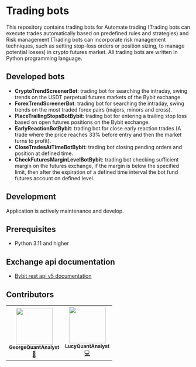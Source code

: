 # Trading bots

This repository contains trading bots for Automate trading (Trading bots can execute trades automatically based on predefined rules and strategies) 
and Risk management (Trading bots can incorporate risk management techniques, such as setting stop-loss orders or position sizing, to manage potential losses) in crypto futures market. All trading bots are written in Python programming language.

## Developed bots
* **CryptoTrendScreenerBot**:  trading bot for searching the intraday, swing trends on the USDT perpetual futures markets of the Bybit exchange.
* **ForexTrendScreenerBot**:  trading bot for searching the intraday, swing trends on the most traded forex pairs (majors, minors and cross).
* **PlaceTrailingStopsBotBybit**: trading bot for entering a trailing stop loss based on open futures positions on the Bybit exchange.
* **EarlyReactionBotBybit**: trading bot for close early reaction trades (A trade where the price reaches 33% before entry and then the market turns to profit).
* **CloseTradesAtTimeBotBybit**: trading bot closing pending orders and position at defined time.
* **CheckFuturesMarginLevelBotBybit**: trading bot checking sufficient margin on the futures exchange, if the margin is below the specified limit, then after the expiration of a defined time interval the bot fund futures account on defined level.

## Development
Application is actively maintenance and develop.

## Prerequisites
* Python 3.11 and higher

## Exchange api documentation
* [Bybit rest api v5 documentation](https://bybit-exchange.github.io/docs/v5/intro)

## Contributors
<!-- ALL-CONTRIBUTORS-LIST:START - Do not remove or modify this section -->
<!-- prettier-ignore-start -->
<!-- markdownlint-disable -->
<table>
  <tr>
     <td align="center"><a href="https://github.com/GeorgeQuantAnalyst"><img src="https://avatars.githubusercontent.com/u/112611533?v=4" width="100px;" alt=""/><br /><sub><b>GeorgeQuantAnalyst</b></sub></a><br /><a href="https://github.com/GeorgeQuantAnalyst" title="Ideas">🤔</a></td>
    <td align="center"><a href="https://github.com/LucyQuantAnalyst"><img src="https://avatars.githubusercontent.com/u/115091833?v=4" width="100px;" alt=""/><br /><sub><b>LucyQuantAnalyst</b></sub></a><br /><a href="https://github.com/LucyQuantAnalyst" title="Code">💻</a></td>
  </tr>
</table>
